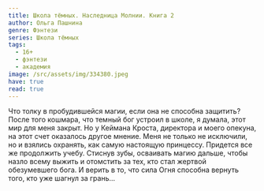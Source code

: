```yaml
---
title: Школа тёмных. Наследница Молнии. Книга 2
author: Ольга Пашнина
genre: Фэнтези
series: Школа тёмных
tags:
  - 16+
  - фэнтези
  - академия
image: /src/assets/img/334380.jpeg
have: true
read: true
---
```

Что толку в пробудившейся магии, если она не способна защитить? После того кошмара, что темный бог устроил в школе, я думала, этот мир для меня закрыт. Но у Кеймана Кроста, директора и моего опекуна, на этот счет оказалось другое мнение. Меня не только не исключили, но и взялись охранять, как самую настоящую принцессу. Придется все же продолжить учебу. Стиснув зубы, осваивать магию дальше, чтобы назло всему выжить и отомстить за тех, кто стал жертвой обезумевшего бога. И верить в то, что сила Огня способна вернуть того, кто уже шагнул за грань...
